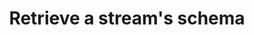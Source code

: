 ---
# -------------------------- #
#      ENDPOINT DETAILS      #
# -------------------------- #

product-type: "connect"
content-type: "api-endpoint"
endpoint: "streams"
key: "retrieve-a-streams-schema"
version: "4"


# -------------------------- #
#       METHOD DETAILS       #
# -------------------------- #

title: "Retrieve a stream's schema"
method: "get"
short-url: |
  /v{{ endpoint.version }}{{ object.endpoint-url }}/{stream_id}
full-url: |
  {{ api.base-url }}{{ endpoint.short-url | flatify }}
short: "{{ site.data.connect.core-objects.streams.retrieve-schema.short }}"
description: "{{ site.data.connect.core-objects.streams.retrieve-schema.description | flatify }}"


# -------------------------- #
#       METHOD ARGUMENTS     #
# -------------------------- #

arguments:
  - name: "source_id"
    required: true
    type: "path parameter"
    description: |
      A path parameter corresponding to the [unique ID of the source]({{ site.data.connect.core-objects.sources.object }}) containing the stream.
    example-value: |
      120643

  - name: "stream_id"
    required: true
    type: "path parameter"
    description: "A path parameter corresponding to the [unique ID of the stream]({{ site.data.connect.core-objects.streams.object }}) to be retrieved."
    example-value: |
      2339248


# -------------------------- #
#           RETURNS          #
# -------------------------- #

returns: |
  If successful and valid identifiers were provided, the API will return a status of <code class="api success">200 OK</code> and a single [Stream Schema Object]({{ api.data-structures.stream-schemas.section }}).


# ------------------------------ #
#   EXAMPLE REQUEST & RESPONSES  #
# ------------------------------ #

examples:
  - type: "Request"
    request-url: |
      {% assign right-bracket = "}" %}{{ endpoint.short-url | flatify | replace: "{source_id","120643" | replace:"{stream_id","2339248" | remove: right-bracket | strip_newlines }}
    header: "{{ site.data.connect.request-headers.get | flatify }}"
    code: ""

  - type: "Response"
    code: |
      {
        "schema": "{\"properties\":{\"position\":{\"type\":[\"null\",\"integer\"]},\"created_at\":{\"type\":[\"null\",\"string\"],\"format\":\"date-time\"},\"sort_value\":{\"type\":[\"null\",\"string\"]},\"collection_id\":{\"type\":[\"null\",\"integer\"]},\"id\":{\"type\":[\"null\",\"integer\"]},\"product_id\":{\"type\":[\"null\",\"integer\"]},\"updated_at\":{\"type\":[\"null\",\"string\"],\"format\":\"date-time\"},\"featured\":{\"type\":[\"null\",\"boolean\"]}},\"type\":\"object\"}",
        "metadata": [
          {
            "breadcrumb": [],
            "metadata": {
              "forced-replication-method": "INCREMENTAL",
              "selected": true,
              "table-key-properties": [
                "id"
              ],
              "valid-replication-keys": [
                "updated_at"
              ]
            }
          },
          {
            "breadcrumb": [
              "properties",
              "collection_id"
            ],
            "metadata": {
              "inclusion": "available",
              "selected": true
            }
          },
          {
            "breadcrumb": [
              "properties",
              "created_at"
            ],
            "metadata": {
              "inclusion": "available",
              "selected": false
            }
          },
          {
            "breadcrumb": [
              "properties",
              "featured"
            ],
            "metadata": {
              "inclusion": "available",
              "selected": false
            }
          },
          {
            "breadcrumb": [
              "properties",
              "id"
            ],
            "metadata": {
              "inclusion": "automatic",
              "selected": false
            }
          },
          {
            "breadcrumb": [
              "properties",
              "position"
            ],
            "metadata": {
              "inclusion": "available",
              "selected": false
            }
          },
          {
            "breadcrumb": [
              "properties",
              "product_id"
            ],
            "metadata": {
              "inclusion": "available",
              "selected": false
            }
          },
          {
            "breadcrumb": [
              "properties",
              "sort_value"
            ],
            "metadata": {
              "inclusion": "available",
              "selected": false
            }
          },
          {
            "breadcrumb": [
              "properties",
              "updated_at"
            ],
            "metadata": {
              "inclusion": "automatic",
              "selected": false
            }
          }
        ],
        "non-discoverable-metadata-keys": [
          "selected",
          "replication-method",
          "replication-key",
          "view-key-properties"
        ]
      }

  - type: "Errors"
    # The errors live in: _data/connect/response-codes/streams.yml
---